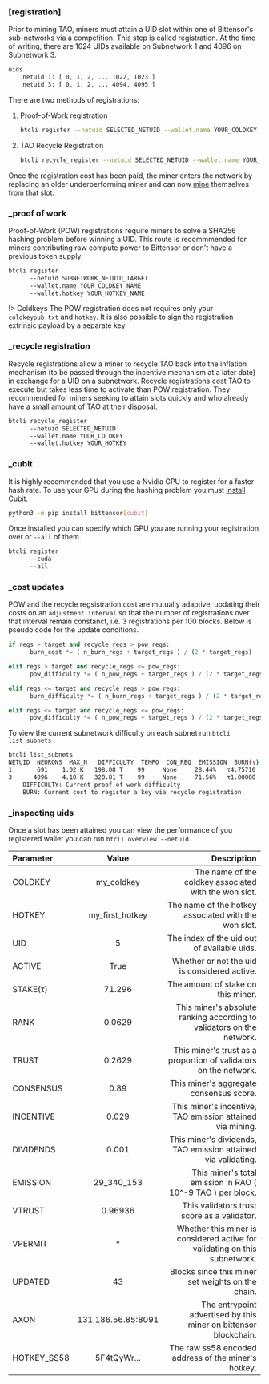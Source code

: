 
### [registration]

Prior to mining TAO, miners must attain a UID slot within one of Bittensor's sub-networks via a competition. This step is called registration. At the time of writing, there are 1024 UIDs available on Subnetwork 1 and 4096 on Subnetwork 3.

```bash dark
uids
    netuid 1: [ 0, 1, 2, ... 1022, 1023 ]
    netuid 3: [ 0, 1, 2, ... 4094, 4095 ]
```

There are two methods of registrations:

1. Proof-of-Work registration

      ```bash dark
      btcli register --netuid SELECTED_NETUID --wallet.name YOUR_COLDKEY --wallet.hotkey YOUR_HOTKEY
      ```

2. TAO Recycle Registration

      ```bash dark
      btcli recycle_register --netuid SELECTED_NETUID --wallet.name YOUR_COLDKEY --wallet.hotkey YOUR_HOTKEY
      ```

Once the registration cost has been paid, the miner enters the network by replacing an older underperforming miner and can now [mine](mining/mining) themselves from that slot.


### _proof of work

Proof-of-Work (POW) registrations require miners to solve a SHA256 hashing problem before winning a UID. This route is recommmended for miners contributing raw compute power to Bittensor or don't have a previous token supply.
```bash dark
btcli register
      --netuid SUBNETWORK_NETUID_TARGET
      --wallet.name YOUR_COLDKEY_NAME
      --wallet.hotkey YOUR_HOTKEY_NAME
```
!> Coldkeys
The POW registration does not requires only your `coldkeypub.txt` and `hotkey`. It is also possible to sign the registration extrinsic payload by a separate key.


### _recycle registration

Recycle registrations allow a miner to recycle TAO back into the inflation mechanism (to be passed through the incentive mechanism at a later date) in exchange for a UID on a subnetwork. Recycle registrations cost TAO to execute but takes less time to activate than POW registration. They recommended for miners seeking to attain slots quickly and who already have a small amount of TAO at their disposal.
```bash dark
btcli recycle_register
      --netuid SELECTED_NETUID
      --wallet.name YOUR_COLDKEY
      --wallet.hotkey YOUR_HOTKEY
```


### _cubit

It is highly recommended that you use a Nvidia GPU to register for a faster hash rate. To use your GPU during the hashing problem you must [install Cubit](https://github.com/opentensor/cubit).

```bash dark
python3 -m pip install bittensor[cubit]
```

Once installed you can specify which GPU you are running your registration over or `--all` of them.
```bash dark
btcli register
      --cuda
      --all
```


### _cost updates

POW and the recycle regsistration cost are mutually adaptive, updating their costs on an `adjustment interval` so that the number of registrations over that interval remain constanct, i.e. 3 registrations per 100 blocks. Below is pseudo code for the update conditions.
```python numbered dark title=subtensor/pallets/subtensor/src/block_step link=https://github.com/opentensor/subtensor/pallets/subtensor/src/block_step.rs
if regs > target and recycle_regs > pow_regs:
      burn_cost *= ( n_burn_regs + target_regs ) / (2 * target_regs)

elif regs > target and recycle_regs <= pow_regs:
      pow_difficulty *= ( n_pow_regs + target_regs ) / (2 * target_regs)

elif regs <= target and recycle_regs > pow_regs:
      burn_difficulty *= ( n_burn_regs + target_regs ) / (2 * target_regs)

elif regs <= target and recycle_regs <= pow_regs:
      pow_difficulty *= ( n_pow_regs + target_regs ) / (2 * target_regs)
```

To view the current subnetwork difficulty on each subnet run `btcli list_subnets`
```bash dark
btcli list_subnets
NETUID  NEURONS  MAX_N   DIFFICULTY  TEMPO  CON_REQ  EMISSION  BURN(τ)
1       691    1.02 K   198.08 T    99     None     28.44%   τ4.75710
3      4096    4.10 K   320.81 T    99     None     71.56%   τ1.00000
    DIFFICULTY: Current proof of work difficulty
    BURN: Current cost to register a key via recycle registration.
```


### _inspecting uids

Once a slot has been attained you can view the performance of you registered wallet you can run ```btcli overview --netuid```.

| Parameter         | Value | Description |
| :---------------- | :------: | ----: |
| COLDKEY        |   my_coldkey   | The name of the coldkey associated with the won slot. |
| HOTKEY      | my_first_hotkey      |    The name of the hotkey associated with the won slot.                          |
| UID         | 5                    |    The index of the uid out of available uids.                                   |
| ACTIVE      | True                 |    Whether or not the uid is considered active.                                  |
| STAKE(τ)    | 71.296               |    The amount of stake on this miner.                                            |
| RANK        | 0.0629               |    This miner's absolute ranking according to validators on the network.         |
| TRUST       | 0.2629               |    This miner's trust as a proportion of validators on the network.              |
| CONSENSUS   | 0.89                 |    This miner's aggregate consensus score.                                       |
| INCENTIVE   | 0.029                |    This miner's incentive, TAO emission attained via mining.                     |
| DIVIDENDS   | 0.001                |    This miner's dividends, TAO emission attained via validating.                 |
| EMISSION    | 29_340_153           |    This miner's total emission in RAO ( 10^-9 TAO ) per block.                   |
| VTRUST      | 0.96936              |    This validators trust score as a validator.                                   |
| VPERMIT     | *                    |    Whether this miner is considered active for validating on this subnetwork.    |
| UPDATED     | 43                   |    Blocks since this miner set weights on the chain.                             |
| AXON        | 131.186.56.85:8091   |    The entrypoint advertised by this miner on bittensor blockchain.              |
| HOTKEY_SS58 | 5F4tQyWr...          |    The raw ss58 encoded address of the miner's hotkey.                           |

